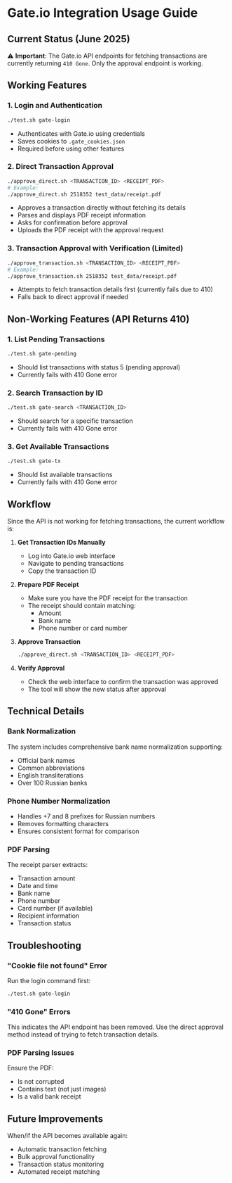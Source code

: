 # Gate.io Integration Usage Guide

## Current Status (June 2025)

⚠️ **Important**: The Gate.io API endpoints for fetching transactions are currently returning `410 Gone`. Only the approval endpoint is working.

## Working Features

### 1. Login and Authentication
```bash
./test.sh gate-login
```
- Authenticates with Gate.io using credentials
- Saves cookies to `.gate_cookies.json`
- Required before using other features

### 2. Direct Transaction Approval
```bash
./approve_direct.sh <TRANSACTION_ID> <RECEIPT_PDF>
# Example:
./approve_direct.sh 2518352 test_data/receipt.pdf
```
- Approves a transaction directly without fetching its details
- Parses and displays PDF receipt information
- Asks for confirmation before approval
- Uploads the PDF receipt with the approval request

### 3. Transaction Approval with Verification (Limited)
```bash
./approve_transaction.sh <TRANSACTION_ID> <RECEIPT_PDF>
# Example:
./approve_transaction.sh 2518352 test_data/receipt.pdf
```
- Attempts to fetch transaction details first (currently fails due to 410)
- Falls back to direct approval if needed

## Non-Working Features (API Returns 410)

### 1. List Pending Transactions
```bash
./test.sh gate-pending
```
- Should list transactions with status 5 (pending approval)
- Currently fails with 410 Gone error

### 2. Search Transaction by ID
```bash
./test.sh gate-search <TRANSACTION_ID>
```
- Should search for a specific transaction
- Currently fails with 410 Gone error

### 3. Get Available Transactions
```bash
./test.sh gate-tx
```
- Should list available transactions
- Currently fails with 410 Gone error

## Workflow

Since the API is not working for fetching transactions, the current workflow is:

1. **Get Transaction IDs Manually**
   - Log into Gate.io web interface
   - Navigate to pending transactions
   - Copy the transaction ID

2. **Prepare PDF Receipt**
   - Make sure you have the PDF receipt for the transaction
   - The receipt should contain matching:
     - Amount
     - Bank name
     - Phone number or card number

3. **Approve Transaction**
   ```bash
   ./approve_direct.sh <TRANSACTION_ID> <RECEIPT_PDF>
   ```

4. **Verify Approval**
   - Check the web interface to confirm the transaction was approved
   - The tool will show the new status after approval

## Technical Details

### Bank Normalization
The system includes comprehensive bank name normalization supporting:
- Official bank names
- Common abbreviations
- English transliterations
- Over 100 Russian banks

### Phone Number Normalization
- Handles +7 and 8 prefixes for Russian numbers
- Removes formatting characters
- Ensures consistent format for comparison

### PDF Parsing
The receipt parser extracts:
- Transaction amount
- Date and time
- Bank name
- Phone number
- Card number (if available)
- Recipient information
- Transaction status

## Troubleshooting

### "Cookie file not found" Error
Run the login command first:
```bash
./test.sh gate-login
```

### "410 Gone" Errors
This indicates the API endpoint has been removed. Use the direct approval method instead of trying to fetch transaction details.

### PDF Parsing Issues
Ensure the PDF:
- Is not corrupted
- Contains text (not just images)
- Is a valid bank receipt

## Future Improvements

When/if the API becomes available again:
- Automatic transaction fetching
- Bulk approval functionality
- Transaction status monitoring
- Automated receipt matching